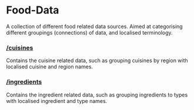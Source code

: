 # Food-Data

A collection of different food related data sources. Aimed at categorising different groupings (connections) of data, and localised terminology.

### [/cuisines](/cuisines)
Contains the cuisine related data, such as grouping cuisines by region with localised cuisine and region names.


### [/ingredients](/ingredients)
Contains the ingredient related data, such as grouping ingredients to types with localised ingredient and type names.
